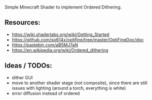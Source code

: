 
Simple Minecraft Shader to implement Ordered Dithering.

## Resources:
* https://wiki.shaderlabs.org/wiki/Getting_Started
* https://github.com/sp614x/optifine/tree/master/OptiFineDoc/doc
* https://pastebin.com/aB5MJ7aN
* https://en.wikipedia.org/wiki/Ordered_dithering

## Ideas / TODOs:
* dither GUI
* move to another shader stage (not composite), since there are still issues with lighting (around a torch, everything is white)
* error diffusion instead of ordered
